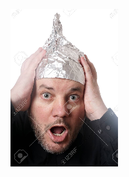 
![da](https://github.com/Boberkraft/Boberkraft/blob/master/Zrzut%20ekranu%202020-09-14%20o%2016.00.45.png)
